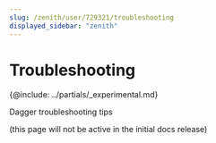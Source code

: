 ```yaml
---
slug: /zenith/user/729321/troubleshooting
displayed_sidebar: "zenith"
---
```


# Troubleshooting

{@include: ../partials/_experimental.md}

Dagger troubleshooting tips

(this page will not be active in the initial docs release)
